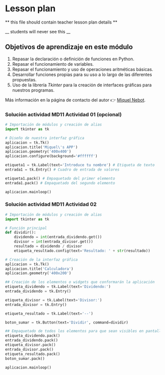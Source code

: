 # Lesson plan
  
  ** this file should contain teacher lesson plan details ** 

  __ students will never see this __

  ## Objetivos de aprendizaje en este módulo
  1. Repasar la declaración o definición de funciones en Python.
  2. Repasar el funcionamiento de variables. 
  3. Repasar el funcionamiento y uso de operaciones aritméticas básicas.
  6. Desarrollar funciones propias para su uso a lo largo de las diferentes propuestas.
  7. Uso de la librería _Tkinter_ para la creación de interfaces gráficas para nuestros programas.

  Más información en la página de contacto del autor 👉 [Miquel Nebot](https://miquelnebot.es).

### Solución actividad MD11 Actividad 01 (opcional)
```Python
# Importación de módulos y creación de alias
import tkinter as tk

# Diseño de nuestra interfaz gráfica
aplicacion = tk.Tk() 
aplicacion.title('Miquel\'s APP') 
aplicacion.geometry('400x400') 
aplicacion.configure(background='#ffffff')

etiqueta1 = tk.Label(text='Introduce tu nombre') # Etiqueta de texto
entrada1 = tk.Entry() # Cuadro de entrada de valores

etiqueta1.pack() # Empaquetado del primer elemento
entrada1.pack() # Empaquetado del segundo elemento

aplicacion.mainloop() 
```

### Solución actividad MD11 Actividad 02
```Python
# Importación de módulos y creación de alias
import tkinter as tk

# Función principal
def dividir():
    dividendo = int(entrada_dividendo.get())
    divisor = int(entrada_divisor.get())
    resultado = dividendo / divisor
    etiqueta_resultado.config(text='Resultado: ' + str(resultado))

# Creación de la interfaz gráfica
aplicacion = tk.Tk()
aplicacion.title('Calculadora')
aplicacion.geometry('400x200')

## Creación de los elementos o widgets que conformarán la aplicación
etiqueta_dividendo = tk.Label(text='Dividendo:')
entrada_dividendo = tk.Entry()

etiqueta_divisor = tk.Label(text='Divisor:')
entrada_divisor = tk.Entry()

etiqueta_resultado = tk.Label(text='--')

boton_sumar = tk.Button(text='Dividir', command=dividir)

## Empaquetado de todos los elementos para que sean visibles en pantalla
etiqueta_dividendo.pack()
entrada_dividendo.pack()
etiqueta_divisor.pack()
entrada_divisor.pack()
etiqueta_resultado.pack()
boton_sumar.pack()

aplicacion.mainloop()
```

